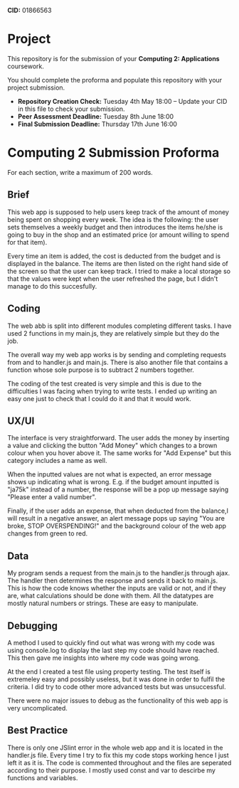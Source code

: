 **CID:** 01866563

# Project
This repository is for the submission of your **Computing 2: Applications** coursework.

You should complete the proforma and populate this repository with your project submission.

* **Repository Creation Check:** Tuesday 4th May 18:00 – Update your CID in this file to check your submission.
* **Peer Assessment Deadline:** Tuesday 8th June 18:00
* **Final Submission Deadline:** Thursday 17th June 16:00

# Computing 2 Submission Proforma

For each section, write a maximum of 200 words.

## Brief
This web app is supposed to help users keep track of the amount of money being spent on shopping every week. The idea is the following: the user sets themselves a weekly budget and then introduces the items he/she is going to buy in the shop and an estimated price (or amount willing to spend for that item). 

Every time an item is added, the cost is deducted from the budget and is displayed in the balance. The items are then listed on the right hand side of the screen so that the user can keep track. I tried to make a local storage so that the values were kept when the user refreshed the page, but I didn't manage to do this succesfully.


## Coding
The web abb is split into different modules completing different tasks. I have used 2 functions in my main.js, they are relatively simple but they do the job.

The overall way my web app works is by sending and completing requests from and to handler.js and main.js. There is also another file that contains a function whose sole purpose is to subtract 2 numbers together.

The coding of the test created is very simple and this is due to the difficulties I was facing when trying to write tests. I ended up writing an easy one just to check that I could do it and that it would work.

## UX/UI
The interface is very straightforward. The user adds the money by inserting a value and clicking the button "Add Money" which changes to a brown colour when you hover above it. The same works for "Add Expense" but this category includes a name as well.

When the inputted values are not what is expected, an error message shows up indicating what is wrong. E.g. if the budget amount inputted is "ja75k" instead of a number, the response will be a pop up message saying "Please enter a valid number". 

Finally, if the user adds an expense, that when deducted from the balance,l will result in a negative answer, an alert message pops up saying "You are broke, STOP OVERSPENDING!" and the background colour of the web app changes from green to red.

## Data
My program sends a request from the main.js to the handler.js through ajax. The handler then determines the response and sends it back to main.js. This is how the code knows whether the inputs are valid or not, and if they are, what calculations should be done with them.  All the datatypes are mostly natural numbers or strings. These are easy to manipulate.

## Debugging
A method I used to quickly find out what was wrong with my code was using console.log to display the last step my code should have reached. This then gave me insights into where my code was going wrong.

At the end I created a test file using property testing. The test itself is extremeley easy and possibly useless, but it was done in order to fulfil the criteria. I did try to code other more advanced tests but was unsuccessful.

There were no major issues to debug as the functionality of this web app is very uncomplicated.

## Best Practice
There is only one JSlint error in the whole web app and it is located in the handler.js file. Every time I try to fix this my code stops working hence I just left it as it is.
The code is commented throughout and the files are seperated according to their purpose. I mostly used const and var to descirbe my functions and variables. 